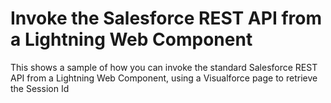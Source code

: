 # Invoke the Salesforce REST API from a Lightning Web Component

This shows a sample of how you can invoke the standard Salesforce REST API from a Lightning Web Component, using a Visualforce page to retrieve the Session Id

